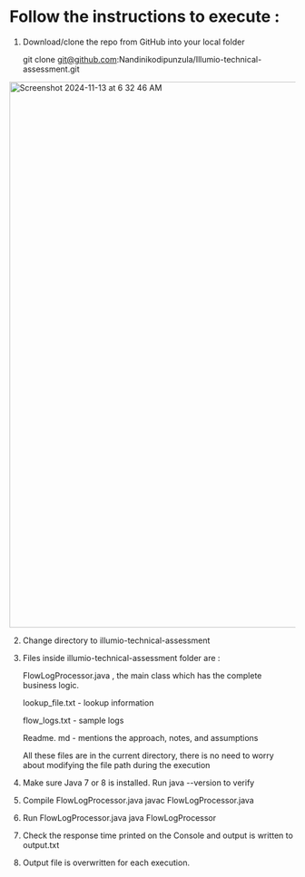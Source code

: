 # Follow the instructions to execute :
1. Download/clone the repo from GitHub into your local folder

   git clone git@github.com:Nandinikodipunzula/Illumio-technical-assessment.git
  <img width="963" alt="Screenshot 2024-11-13 at 6 32 46 AM" src="https://github.com/user-attachments/assets/ab1442b1-b89f-42ef-9770-e82270ee699a">

2. Change directory to illumio-technical-assessment
3. Files inside illumio-technical-assessment folder are :
   
   FlowLogProcessor.java , the main class which has the complete business logic.
   
   lookup_file.txt - lookup information
   
   flow_logs.txt - sample logs
   
   Readme. md - mentions the approach, notes, and assumptions
   
   All these files are in the current directory, there is no need to worry about modifying the file path during the execution
   
5. Make sure Java 7 or 8 is installed. Run java --version to verify
6. Compile FlowLogProcessor.java
     javac FlowLogProcessor.java
7. Run FlowLogProcessor.java
   java FlowLogProcessor
8. Check the response time printed on the Console and output is written to output.txt 
9. Output file is overwritten for each execution.


